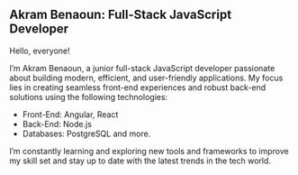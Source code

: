 ## Akram Benaoun: Full-Stack JavaScript Developer
Hello, everyone!

I’m Akram Benaoun, a junior full-stack JavaScript developer passionate about building modern, efficient, and user-friendly applications. My focus lies in creating seamless front-end experiences and robust back-end solutions using the following technologies:

- Front-End: Angular, React
- Back-End: Node.js
- Databases: PostgreSQL and more.

I’m constantly learning and exploring new tools and frameworks to improve my skill set and stay up to date with the latest trends in the tech world.

